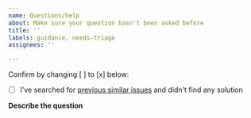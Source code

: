 ```yaml
---
name: Questions/help
about: Make sure your question hasn't been asked before
title: ''
labels: guidance, needs-triage
assignees: ''

---
```


Confirm by changing [ ] to [x] below:
- [ ] I've searched for [previous similar issues](https://github.com/aws/aws-iot-device-sdk-cpp-v2/issues/) and didn't find any solution

**Describe the question**
